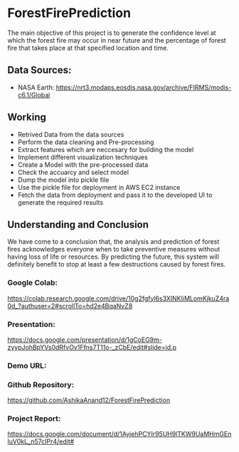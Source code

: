 # ForestFirePrediction
The main objective of this project is to generate the confidence level at which the forest fire may occur in near future and the percentage of forest fire that takes place at that specified location and time.


## Data Sources:
* NASA Earth: https://nrt3.modaps.eosdis.nasa.gov/archive/FIRMS/modis-c6.1/Global

## Working

- Retrived Data from the data sources
- Perform the data cleaning and Pre-processing
- Extract features which are neccesary for building the model
- Implement different visualization techniques
- Create a Model with the pre-processed data
- Check the accuarcy and select model
- Dump the model into pickle file
- Use the pickle file for deployment in AWS EC2 instance 
- Fetch the data from deployment and pass it to the developed UI to generate the required results



## Understanding and Conclusion
We have come to a conclusion that, the analysis and prediction of forest fires acknowledges everyone when to take preventive measures without having loss of life or resources. By predicting the future, this system will definitely benefit to stop at least a few destructions caused by forest fires.


### Google Colab:  
https://colab.research.google.com/drive/10g2fgfyl6s3XINKIiMLomKjkuZ4ra0d_?authuser=2#scrollTo=hd2e4BqaNyZ8

### Presentation: 
https://docs.google.com/presentation/d/1gCoEG9m-zyypJohBpYVs0dRfvOv1Ffns7T11o-_zCbE/edit#slide=id.p

### Demo URL:

### Github Repository:
https://github.com/AshikaAnand12/ForestFirePrediction

### Project Report:
https://docs.google.com/document/d/1AyjehPCYIr95UH9lTKW9UaMHmGEnluV0kL_n57cIPr4/edit#

